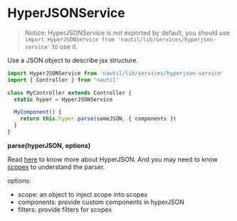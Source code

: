 # HyperJSONService

> Notice: HyperJSONService is not exported by default, you should use `import HyperJSONService from 'nautil/lib/services/hyperjson-service'` to use it.

Use a JSON object to describe jsx structure.

```js
import HyperJSONService from 'nautil/lib/services/hyperjson-service'
import { Controller } from 'nautil'

class MyController extends Controller {
  static hyper = HyperJSONService

  MyComponent() {
    return this.hyper.parse(someJSON, { components })
  }
}
```

**parse(hyperJSON, options)**

Read [here](https://www.tangshuang.net/8026.html) to know more about HyperJSON.
And you may need to know [scopex](https://github.com/tangshuang/scopex) to understand the parser.

options:

- scope: an object to inject scope into scopex
- components: provide custom components in hyperJSON
- filters: provide filters for scopex
